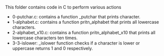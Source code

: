 This folder contains code in C to perform various actions
- 0-putchar.c: contains a function _putchar that prints character.
- 1-alphabet.c: contains a function pritn_alphabet that prints all lowercase characters.
- 2-alphabet_x10.c: contains a function pritn_alphabet_x10 that prints all lowercase characters ten times.
- 3-3-islower: _islower function checks if a character is lower or uppercase returns 1 and 0 respectively.


